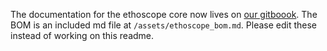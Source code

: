 The documentation for the ethoscope core now lives on [our gitboook](https://qgeissmann.gitbooks.io/ethoscope-manual/building-and-installation/ethoscope.html). The BOM is an included md file at `/assets/ethoscope_bom.md`. Please edit these instead of working on this readme.
